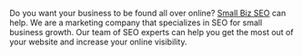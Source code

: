 Do you want your business to be found all over online? [Small Biz SEO](https://www.smallbizseo.com "Small Biz SEO") can help. We are a marketing company that specializes in SEO for small business growth. Our team of SEO experts can help you get the most out of your website and increase your online visibility.
